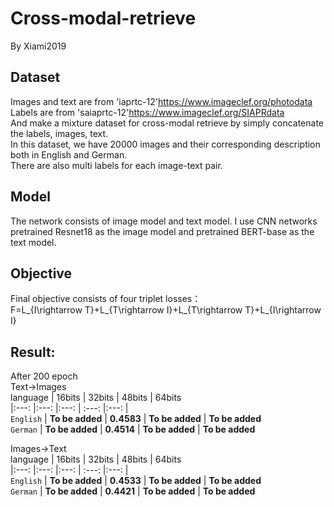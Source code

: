# Cross-modal-retrieve
By Xiami2019

## Dataset  
Images and text are from 'iaprtc-12'https://www.imageclef.org/photodata  
Labels are from 'saiaprtc-12'https://www.imageclef.org/SIAPRdata  
And make a mixture dataset for cross-modal retrieve by simply concatenate the labels, images, text.  
In this dataset, we have 20000 images and their corresponding description both in English and German.  
There are also multi labels for each image-text pair.

## Model
The network consists of image model and text model. I use CNN networks pretrained Resnet18 as the image model and pretrained BERT-base as the text model.

## Objective
Final objective consists of four triplet losses：  
F=L_{I\rightarrow T}+L_{T\rightarrow I}+L_{T\rightarrow T}+L_{I\rightarrow I}

## Result:  
After 200 epoch  
Text→Images  
language | 16bits | 32bits | 48bits | 64bits  
|:---: |:---: |:---: | :---: |:---: |  
`English` | **To be added** | **0.4583** | **To be added** | **To be added**  
`German` | **To be added** | **0.4514** | **To be added** | **To be added**  

Images→Text  
language | 16bits | 32bits | 48bits | 64bits  
|:---: |:---: |:---: | :---: |:---: |  
`English` | **To be added** | **0.4533** | **To be added** | **To be added**  
`German` | **To be added** | **0.4421** | **To be added** | **To be added**  
